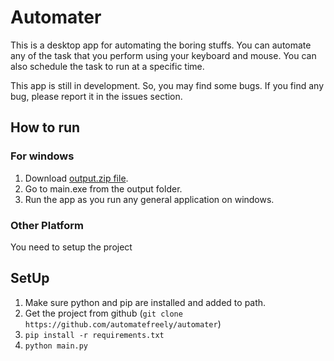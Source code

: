 # Automater

This is a desktop app for automating the boring stuffs. You can automate any of the task that you perform using your keyboard and mouse. You can also schedule the task to run at a specific time.

This app is still in development. So, you may find some bugs. If you find any bug, please report it in the issues section.

## How to run

### For windows

1. Download [output.zip file](https://drive.google.com/u/0/uc?id=1NfBc7PyANrzngYLvOcz6oylVcZMlcWzQ).
3. Go to main.exe from the output folder.
4. Run the app as you run any general application on windows.

### Other Platform

You need to setup the project

## SetUp

1. Make sure python and pip are installed and added to path.
2. Get the project from github (```git clone https://github.com/automatefreely/automater```) 
3. ```pip install -r requirements.txt```
4. ```python main.py```
